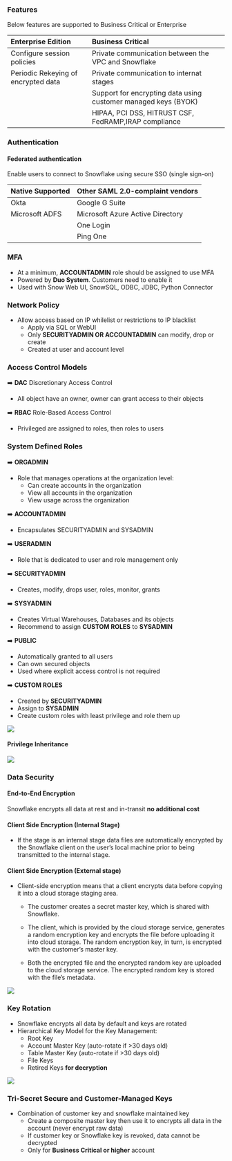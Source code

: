### Features

Below features are supported to Business Critical or Enterprise

| Enterprise Edition                     | Business Critical                                              | 
| :---                                   |      :----                                                     |      
| Configure session policies             | Private communication between the VPC and Snowflake            | 
| Periodic Rekeying of encrypted data    | Private communication to internat stages                       | 
|                                        | Support for encrypting data using customer managed keys (BYOK) | 
|                                        | HIPAA, PCI DSS, HITRUST CSF, FedRAMP,IRAP compliance           | 



### Authentication

#### Federated authentication 
Enable users to connect to Snowflake using secure SSO (single sign-on)


| Native Supported  | Other SAML 2.0-complaint vendors |
| :---              |  :---                            |
| Okta              | Google G Suite                   |
| Microsoft ADFS    | Microsoft Azure Active Directory |
|                   | One Login                        |
|                   | Ping One                         |



### MFA 

- At a minimum, **ACCOUNTADMIN** role should be assigned to use MFA
- Powered by **Duo System**. Customers need to enable it
- Used with Snow Web UI, SnowSQL, ODBC, JDBC, Python Connector  

### Network Policy

- Allow access based on IP whilelist or restrictions to IP blacklist
  - Apply via SQL or WebUI
  - Only **SECURITYADMIN OR ACCOUNTADMIN** can modify, drop or create
  - Created at user and account level

### Access Control Models

:arrow_right: **DAC** Discretionary Access Control 
- All object have an owner, owner can grant access to their objects

:arrow_right: **RBAC** Role-Based Access Control
- Privileged are assigned to roles, then roles to users

### System Defined Roles

:arrow_right: **ORGADMIN**
- Role that manages operations at the organization level:
  - Can create accounts in the organization
  - View all accounts in the organization 
  - View usage across the organization

:arrow_right: **ACCOUNTADMIN**
- Encapsulates SECURITYADMIN and SYSADMIN

:arrow_right: **USERADMIN**
- Role that is dedicated to user and role management only

:arrow_right: **SECURITYADMIN**
- Creates, modify, drops user, roles, monitor, grants

:arrow_right: **SYSYADMIN**
- Creates Virtual Warehouses, Databases and its objects
- Recommend to assign **CUSTOM ROLES** to **SYSADMIN** 

:arrow_right: **PUBLIC**
- Automatically granted to all users
- Can own secured objects
- Used where explicit access control is not required

:arrow_right: **CUSTOM ROLES**
- Created by **SECURITYADMIN**
- Assign to **SYSADMIN**
- Create custom roles with least privilege and role them up


![](/assets/roles.png)


#### Privilege Inheritance

![](/assets/role_2.png)

### Data Security

#### End-to-End Encryption

Snowflake encrypts all data at rest and in-transit **no additional cost**

#### Client Side Encryption (Internal Stage)

- If the stage is an internal stage data files are automatically encrypted by the Snowflake client on the user’s local machine prior to being transmitted to the internal stage.

#### Client Side Encryption (External stage)

- Client-side encryption means that a client encrypts data before copying it into a cloud storage staging area.

    - The customer creates a secret master key, which is shared with Snowflake.

    - The client, which is provided by the cloud storage service, generates a random encryption key and encrypts the file before uploading it into cloud storage. The random encryption key, in turn, is encrypted with the customer’s master key.

    - Both the encrypted file and the encrypted random key are uploaded to the cloud storage service. The encrypted random key is stored with the file’s metadata.


![](/assets/security.png)


### Key Rotation

- Snowflake encrypts all data by default and keys are rotated
- Hierarchical Key Model for the Key Management:
  - Root Key
  - Account Master Key (auto-rotate if >30 days old)
  - Table Master Key (auto-rotate if >30 days old)
  - File Keys
  - Retired Keys **for decryption**

![](/assets/rekeying.png)


### Tri-Secret Secure and Customer-Managed Keys

- Combination of customer key and snowflake maintained key
  - Create a composite master key then use it to encrypts all data in the account (never encrypt raw data)
  - If customer key or Snowflake key is revoked, data cannot be decrypted
  - Only for **Business Critical or higher** account

